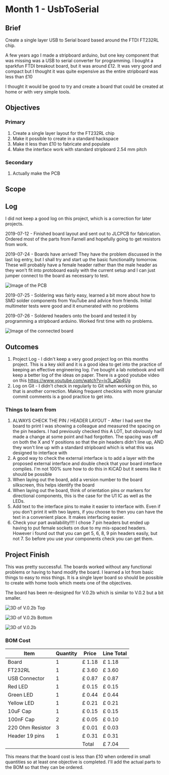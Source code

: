 # Month 1 - UsbToSerial

## Brief

Create a single layer USB to Serial board based around the FTDI FT232RL chip.

A few years ago I made a stripboard arduino, but one key component that was missing was a USB to serial converter for programming. I bought a sparkfun FTDI breakout board, but it was around £12. It was very good and compact but I thought it was quite expensive as the entire stripboard was less than £10

I thought it would be good to try and create a board that could be created at home or with very simple tools.


## Objectives

### Primary

1. Create a single layer layout for the FT232RL chip
1. Make it possible to create in a standard hackspace
1. Make it less than £10 to fabricate and populate
1. Make the interface work with standard stripboard 2.54 mm pitch

### Secondary

1. Actually make the PCB 

## Scope


## Log

I did not keep a good log on this project, which is a correction for later projects.

2019-07-12 - Finished board layout and sent out to JLCPCB for fabrication. Ordered most of the parts from Farnell and hopefully going to get resistors from work.

2019-07-24 - Boards have arrived! They have the problem discussed in the last log entry, but I shall try and start up the basic functionality tomorrow. These will probably have a female header rather than the male header as they won't fit into protoboard easily with the current setup and I can just jumper connect to the board as necessary to test.

![Image of the PCB](https://github.com/richClubb/12Month12Projects/raw/master/Month01_UsbToSerial/images/V0_1Board_img01.jpg)

2019-07-25 - Soldering was fairly easy, learned a bit more about how to SMD solder components from YouTube and advice from friends. Initial multimeter tests were good and it enumerated with no problems

2019-07-26 - Soldered headers onto the board and tested it by programming a stripboard arduino. Worked first time with no problems.

![Image of the connected board](https://github.com/richClubb/12Month12Projects/raw/master/Month01_UsbToSerial/images/V0_1Board_img02.jpg)

## Outcomes

1. Project Log - I didn't keep a very good project log on this months project. This is a key skill and it is a good idea to get into the practice of keeping an effective engineering log. I've bought a lab notebook and will keep a better log of the ideas on paper. There is a good youtube video on this <https://www.youtube.com/watch?v=jv3i_aQp4Ug>
1. Log on Git - I didn't check in regularly to Git when working on this, so that is another correction. Making frequent checkins with more granular commit comments is a good practice to get into.

### Things to learn from

1. ALWAYS CHECK THE PIN / HEADER LAYOUT - After I had sent the board to print I was showing a colleague and measured the spacing on the pin headers. I had previously checked this A LOT, but obviously had made a change at some point and had forgotten. The spacing was off on both the X and Y positions so that the pin headers didn't line up, AND they won't line up with a standard stripboard which is what this was designed to interface with
1. A good way to check the external interface is to add a layer with the proposed external interface and double check that your board interface complies. I'm not 100% sure how to do this in KiCAD but it seems like it should be possible
1. When laying out the board, add a version number to the board silkscreen, this helps identify the board
1. When laying out the board, think of orientation pins or markers for directional components, this is the case for the U1 IC as well as the LEDs.
1. Add text to the interface pins to make it easier to interface with. Even if you don't print it with two layers, if you choose to then you can have the text in a convenient place. It makes interfacing easier.
1. Check your part availability!!!! I chose 7 pin headers but ended up having to put female sockets on due to my mis-spaced headers. However i found out that you can get 5, 6, 8, 9 pin headers easily, but not 7. So before you use your components check you can get them.

## Project Finish

This was pretty successful. The boards worked without any functional problems or having to hand modify the board. I learned a lot from basic things to easy to miss things. It is a single layer board so should be possible to create with home tools which meets one of the objectives.

The board has been re-designed for V.0.2b which is similar to V.0.2 but a bit smaller.

![3D of V.0.2b Top](https://github.com/richClubb/12Month12Projects/raw/master/Month01_UsbToSerial/images/3D_View_V_0_2b_top.png)

![3D of V.0.2b Bottom](https://github.com/richClubb/12Month12Projects/raw/master/Month01_UsbToSerial/images/3D_View_V_0_2b_bottom.png)

![3D of V.0.2b](https://github.com/richClubb/12Month12Projects/raw/master/Month01_UsbToSerial/images/3D_View_V_0_2b.png)
### BOM Cost

| Item             | Quantity | Price  | Line Total |
| ----             | -------- | -----  | ---------- |
| Board            | 1        | £ 1.18 | £ 1.18     |
| FT232RL          | 1        | £ 3.60 | £ 3.60     |
| USB Connector    | 1        | £ 0.87 | £ 0.87     |
| Red LED          | 1        | £ 0.15 | £ 0.15     |
| Green LED        | 1        | £ 0.44 | £ 0.44     |
| Yellow LED       | 1        | £ 0.21 | £ 0.21     |
| 10uF Cap         | 1        | £ 0.15 | £ 0.15     |
| 100nF Cap        | 2        | £ 0.05 | £ 0.10     |
| 220 Ohm Resistor | 3        | £ 0.01 | £ 0.03     |
| Header 19 pins   | 1        | £ 0.31 | £ 0.31     |
|                  |          | Total  | £ 7.04     |

This means that the board cost is less than £10 when ordered in small quantities so at least one objective is completed. I'll add the actual parts to the BOM so that they can be ordered.
